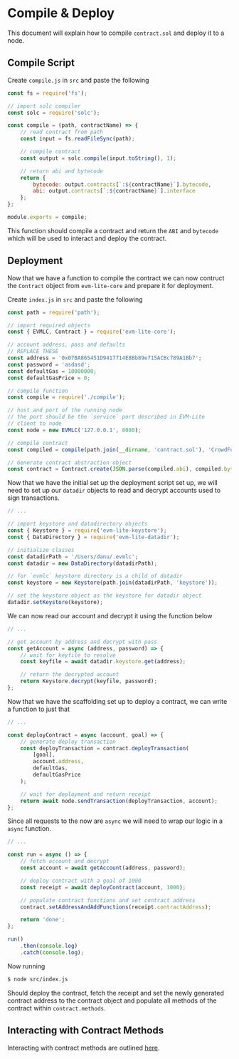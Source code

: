 # Compile & Deploy

This document will explain how to compile `contract.sol` and deploy it to a node.

## Compile Script

Create `compile.js` in `src` and paste the following

```javascript
const fs = require('fs');

// import solc compiler
const solc = require('solc');

const compile = (path, contractName) => {
	// read contract from path
	const input = fs.readFileSync(path);

	// compile contract
	const output = solc.compile(input.toString(), 1);

	// return abi and bytecode
	return {
		bytecode: output.contracts[`:${contractName}`].bytecode,
		abi: output.contracts[`:${contractName}`].interface
	};
};

module.exports = compile;
```

This function should compile a contract and return the `ABI` and `bytecode` which will be used to interact and deploy the contract.

## Deployment

Now that we have a function to compile the contract we can now contruct the `Contract` object from `evm-lite-core` and prepare it for deployment.

Create `index.js` in `src` and paste the following

```javascript
const path = require('path');

// import required objects
const { EVMLC, Contract } = require('evm-lite-core');

// account address, pass and defaults
// REPLACE THESE
const address = '0x07BA865451D9417714E8Bb89e715ACBc789A1Bb7';
const password = 'asdasd';
const defaultGas = 10000000;
const defaultGasPrice = 0;

// compile function
const compile = require('./compile');

// host and port of the running node
// the port should be the `service` port described in EVM-Lite
// client to node
const node = new EVMLC('127.0.0.1', 8080);

// compile contract
const compiled = compile(path.join(__dirname, 'contract.sol'), 'CrowdFunding');

// Generate contract abstraction object
const contract = Contract.create(JSON.parse(compiled.abi), compiled.bytecode);
```

Now that we have the initial set up the deployment script set up, we will need to set up our `datadir` objects to read and decrypt accounts used to sign transactions.

```javascript
// ...

// import keystore and datadirectory objects
const { Keystore } = require('evm-lite-keystore');
const { DataDirectory } = require('evm-lite-datadir');

// initialize classes
const datadirPath = '/Users/danu/.evmlc';
const datadir = new DataDirectory(datadirPath);

// for `evmlc` keystore directory is a child of datadir
const keystore = new Keystore(path.join(datadirPath, 'keystore'));

// set the keystore object as the keystore for datadir object
datadir.setKeystore(keystore);
```

We can now read our account and decrypt it using the function below

```javascript
// ...

// get account by address and decrypt with pass
const getAccount = async (address, password) => {
	// wait for keyfile to resolve
	const keyfile = await datadir.keystore.get(address);

	// return the decrypted account
	return Keystore.decrypt(keyfile, password);
};
```

Now that we have the scaffolding set up to deploy a contract, we can write a function to just that

```javascript
// ...

const deployContract = async (account, goal) => {
	// generate deploy transaction
	const deployTransaction = contract.deployTransaction(
		[goal],
		account.address,
		defaultGas,
		defaultGasPrice
	);

	// wait for deployment and return receipt
	return await node.sendTransaction(deployTransaction, account);
};
```

Since all requests to the now are `async` we will need to wrap our logic in a `async` function.

```javascript
// ...

const run = async () => {
	// fetch account and decrypt
	const account = await getAccount(address, password);

	// deploy contract with a goal of 1000
	const receipt = await deployContract(account, 1000);

	// populate contract functions and set contract address
	contract.setAddressAndAddFunctions(receipt.contractAddress);

	return 'done';
};

run()
	.then(console.log)
	.catch(console.log);
```

Now running

```bash
$ node src/index.js
```

Should deploy the contract, fetch the receipt and set the newly generated contract address to the contract object and populate all methods of the contract within `contract.methods`.

## Interacting with Contract Methods

Interacting with contract methods are outlined [here](interacting-contract.md).

